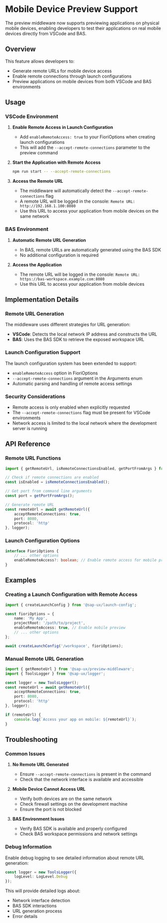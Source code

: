 # Mobile Device Preview Support

The preview middleware now supports previewing applications on physical mobile devices, enabling developers to test their applications on real mobile devices directly from VSCode and BAS.

## Overview

This feature allows developers to:
- Generate remote URLs for mobile device access
- Enable remote connections through launch configurations
- Preview applications on mobile devices from both VSCode and BAS environments

## Usage

### VSCode Environment

1. **Enable Remote Access in Launch Configuration**
   - Add `enableRemoteAccess: true` to your FioriOptions when creating launch configurations
   - This will add the `--accept-remote-connections` parameter to the preview command

2. **Start the Application with Remote Access**
   ```bash
   npm run start -- --accept-remote-connections
   ```

3. **Access the Remote URL**
   - The middleware will automatically detect the `--accept-remote-connections` flag
   - A remote URL will be logged in the console: `Remote URL: http://192.168.1.100:8080`
   - Use this URL to access your application from mobile devices on the same network

### BAS Environment

1. **Automatic Remote URL Generation**
   - In BAS, remote URLs are automatically generated using the BAS SDK
   - No additional configuration is required

2. **Access the Application**
   - The remote URL will be logged in the console: `Remote URL: https://bas-workspace.example.com:8080`
   - Use this URL to access your application from mobile devices

## Implementation Details

### Remote URL Generation

The middleware uses different strategies for URL generation:

- **VSCode**: Detects the local network IP address and constructs the URL
- **BAS**: Uses the BAS SDK to retrieve the exposed workspace URL

### Launch Configuration Support

The launch configuration system has been extended to support:

- `enableRemoteAccess` option in FioriOptions
- `--accept-remote-connections` argument in the Arguments enum
- Automatic parsing and handling of remote access settings

### Security Considerations

- Remote access is only enabled when explicitly requested
- The `--accept-remote-connections` flag must be present for VSCode environments
- Network access is limited to the local network where the development server is running

## API Reference

### Remote URL Functions

```typescript
import { getRemoteUrl, isRemoteConnectionsEnabled, getPortFromArgs } from '@sap-ux/preview-middleware';

// Check if remote connections are enabled
const isEnabled = isRemoteConnectionsEnabled();

// Get port from command line arguments
const port = getPortFromArgs();

// Generate remote URL
const remoteUrl = await getRemoteUrl({
    acceptRemoteConnections: true,
    port: 8080,
    protocol: 'http'
}, logger);
```

### Launch Configuration Options

```typescript
interface FioriOptions {
    // ... other options
    enableRemoteAccess?: boolean; // Enable remote access for mobile preview
}
```

## Examples

### Creating a Launch Configuration with Remote Access

```typescript
import { createLaunchConfig } from '@sap-ux/launch-config';

const fioriOptions = {
    name: 'My App',
    projectRoot: '/path/to/project',
    enableRemoteAccess: true, // Enable mobile preview
    // ... other options
};

await createLaunchConfig('/workspace', fioriOptions);
```

### Manual Remote URL Generation

```typescript
import { getRemoteUrl } from '@sap-ux/preview-middleware';
import { ToolsLogger } from '@sap-ux/logger';

const logger = new ToolsLogger();
const remoteUrl = await getRemoteUrl({
    acceptRemoteConnections: true,
    port: 8080,
    protocol: 'http'
}, logger);

if (remoteUrl) {
    console.log(`Access your app on mobile: ${remoteUrl}`);
}
```

## Troubleshooting

### Common Issues

1. **No Remote URL Generated**
   - Ensure `--accept-remote-connections` is present in the command
   - Check that the network interface is available and accessible

2. **Mobile Device Cannot Access URL**
   - Verify both devices are on the same network
   - Check firewall settings on the development machine
   - Ensure the port is not blocked

3. **BAS Environment Issues**
   - Verify BAS SDK is available and properly configured
   - Check BAS workspace permissions and network settings

### Debug Information

Enable debug logging to see detailed information about remote URL generation:

```typescript
const logger = new ToolsLogger({
    logLevel: LogLevel.Debug
});
```

This will provide detailed logs about:
- Network interface detection
- BAS SDK interactions
- URL generation process
- Error details
